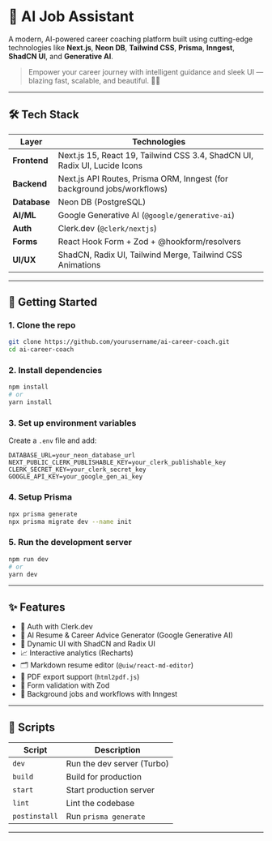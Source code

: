 # 🧠 AI Job Assistant

A modern, AI-powered career coaching platform built using cutting-edge technologies like **Next.js**, **Neon DB**, **Tailwind CSS**, **Prisma**, **Inngest**, **ShadCN UI**, and **Generative AI**.

> Empower your career journey with intelligent guidance and sleek UI — blazing fast, scalable, and beautiful. 🚀🔥

---

## 🛠️ Tech Stack

| Layer       | Technologies                                                                 |
|-------------|-------------------------------------------------------------------------------|
| **Frontend**| Next.js 15, React 19, Tailwind CSS 3.4, ShadCN UI, Radix UI, Lucide Icons     |
| **Backend** | Next.js API Routes, Prisma ORM, Inngest (for background jobs/workflows)      |
| **Database**| Neon DB (PostgreSQL)                                                         |
| **AI/ML**   | Google Generative AI (`@google/generative-ai`)                               |
| **Auth**    | Clerk.dev (`@clerk/nextjs`)                                                  |
| **Forms**   | React Hook Form + Zod + @hookform/resolvers                                  |
| **UI/UX**   | ShadCN, Radix UI, Tailwind Merge, Tailwind CSS Animations                    |

---

## 🚀 Getting Started

### 1. Clone the repo

```bash
git clone https://github.com/yourusername/ai-career-coach.git
cd ai-career-coach
```

### 2. Install dependencies

```bash
npm install
# or
yarn install
```

### 3. Set up environment variables

Create a `.env` file and add:

```env
DATABASE_URL=your_neon_database_url
NEXT_PUBLIC_CLERK_PUBLISHABLE_KEY=your_clerk_publishable_key
CLERK_SECRET_KEY=your_clerk_secret_key
GOOGLE_API_KEY=your_google_gen_ai_key
```

### 4. Setup Prisma

```bash
npx prisma generate
npx prisma migrate dev --name init
```

### 5. Run the development server

```bash
npm run dev
# or
yarn dev
```

---

## ✨ Features

- 🔐 Auth with Clerk.dev
- 🤖 AI Resume & Career Advice Generator (Google Generative AI)
- 🧩 Dynamic UI with ShadCN and Radix UI
- 📈 Interactive analytics (Recharts)
- 🗂️ Markdown resume editor (`@uiw/react-md-editor`)
- 📅 PDF export support (`html2pdf.js`)
- 🧪 Form validation with Zod
- 🧵 Background jobs and workflows with Inngest

---

## 🧪 Scripts

| Script         | Description                     |
|----------------|---------------------------------|
| `dev`          | Run the dev server (Turbo)      |
| `build`        | Build for production            |
| `start`        | Start production server         |
| `lint`         | Lint the codebase               |
| `postinstall`  | Run `prisma generate`           |

---

